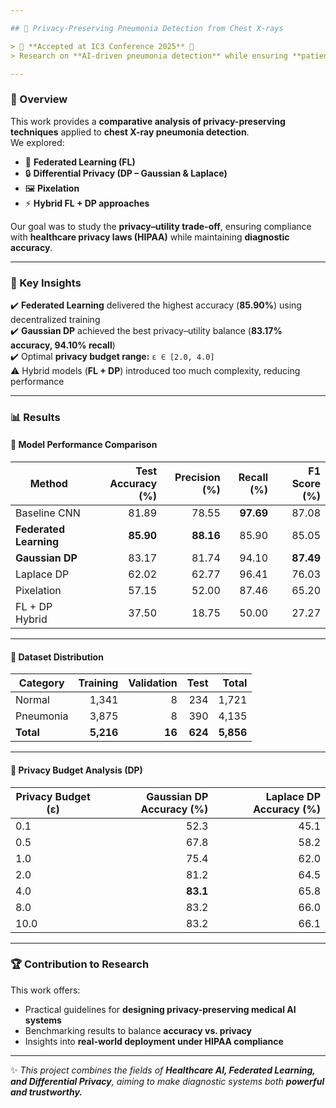 ```yaml
---

## 🔬 Privacy-Preserving Pneumonia Detection from Chest X-rays  

> 📄 **Accepted at IC3 Conference 2025** 🎉  
> Research on **AI-driven pneumonia detection** while ensuring **patient data privacy**.  

---
```


### 📌 Overview  
This work provides a **comparative analysis of privacy-preserving techniques** applied to **chest X-ray pneumonia detection**.  
We explored:  
- 🧩 **Federated Learning (FL)**  
- 🔒 **Differential Privacy (DP – Gaussian & Laplace)**  
- 🖼️ **Pixelation**  
- ⚡ **Hybrid FL + DP approaches**  

Our goal was to study the **privacy–utility trade-off**, ensuring compliance with **healthcare privacy laws (HIPAA)** while maintaining **diagnostic accuracy**.  

---

### 🔑 Key Insights  
✔️ **Federated Learning** delivered the highest accuracy (**85.90%**) using decentralized training  
✔️ **Gaussian DP** achieved the best privacy–utility balance (**83.17% accuracy, 94.10% recall**)  
✔️ Optimal **privacy budget range:** `ε ∈ [2.0, 4.0]`  
⚠️ Hybrid models (**FL + DP**) introduced too much complexity, reducing performance  

---

### 📊 Results  

#### 🏥 Model Performance Comparison
| Method              | Test Accuracy (%) | Precision (%) | Recall (%) | F1 Score (%) |
|---------------------|------------------:|--------------:|-----------:|-------------:|
| Baseline CNN        | 81.89             | 78.55         | **97.69**  | 87.08        |
| **Federated Learning**  | **85.90**         | **88.16**     | 85.90      | 85.05        |
| **Gaussian DP**     | 83.17             | 81.74         | 94.10      | **87.49**    |
| Laplace DP          | 62.02             | 62.77         | 96.41      | 76.03        |
| Pixelation          | 57.15             | 52.00         | 87.46      | 65.20        |
| FL + DP Hybrid      | 37.50             | 18.75         | 50.00      | 27.27        |

---

#### 📂 Dataset Distribution
| Category   | Training | Validation | Test | Total |
|------------|---------:|-----------:|-----:|------:|
| Normal     | 1,341    | 8          | 234  | 1,721 |
| Pneumonia  | 3,875    | 8          | 390  | 4,135 |
| **Total**  | **5,216**| **16**     | **624** | **5,856** |

---

#### 🔐 Privacy Budget Analysis (DP)
| Privacy Budget (ε) | Gaussian DP Accuracy (%) | Laplace DP Accuracy (%) |
|--------------------|-------------------------:|------------------------:|
| 0.1                | 52.3                    | 45.1                   |
| 0.5                | 67.8                    | 58.2                   |
| 1.0                | 75.4                    | 62.0                   |
| 2.0                | 81.2                    | 64.5                   |
| 4.0                | **83.1**                | 65.8                   |
| 8.0                | 83.2                    | 66.0                   |
| 10.0               | 83.2                    | 66.1                   |

---

### 🏆 Contribution to Research  
This work offers:  
- Practical guidelines for **designing privacy-preserving medical AI systems**  
- Benchmarking results to balance **accuracy vs. privacy**  
- Insights into **real-world deployment under HIPAA compliance**  

---

✨ *This project combines the fields of **Healthcare AI, Federated Learning, and Differential Privacy**, aiming to make diagnostic systems both **powerful and trustworthy.***  
